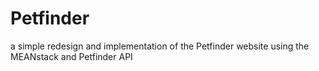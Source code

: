 # Petfinder
a simple redesign and implementation of the Petfinder website using the MEANstack and Petfinder API
